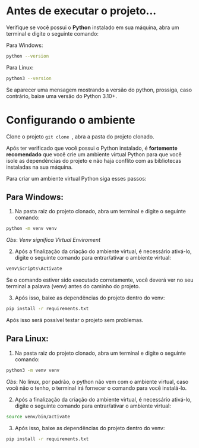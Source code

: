 # Antes de executar o projeto...

Verifique se você possui o **Python** instalado em sua máquina, abra um terminal e digite o seguinte comando:

Para Windows: 
```bash
python --version
```

Para Linux: 
```bash
python3 --version
```

Se aparecer uma mensagem mostrando a versão do python, prossiga, caso contrário, baixe uma versão do Python 3.10+.

# Configurando o ambiente

Clone o projeto `git clone `, abra a pasta do projeto clonado.

Após ter verificado que você possui o Python instalado, é **fortemente recomendado** que você crie um ambiente virtual Python para que você isole as dependências do projeto e não haja conflito com as bibliotecas instaladas na sua máquina.

Para criar um ambiente virtual Python siga esses passos:

## Para Windows:

1. Na pasta raiz do projeto clonado, abra um terminal e digite o seguinte comando:

```bash
python -m venv venv
``` 

_Obs_: _Venv significa Virtual Enviroment_

2. Após a finalização da criação do ambiente virtual, é necessário ativá-lo, digite o seguinte comando para entrar/ativar o ambiente virtual:

```bash
venv\Scripts\Activate
```
Se o comando estiver sido executado corretamente, você deverá ver no seu terminal a palavra (venv) antes do caminho do projeto.

3. Após isso, baixe as dependências do projeto dentro do venv:

```bash
pip install -r requirements.txt
```

Após isso será possível testar o projeto sem problemas.


## Para Linux:
1. Na pasta raiz do projeto clonado, abra um terminal e digite o seguinte comando:
```bash
python3 -m venv venv
```

_Obs_: No linux, por padrão, o python não vem com o ambiente virtual, caso você não o tenho, o terminal irá fornecer o comando para você instalá-lo.

2. Após a finalização da criação do ambiente virtual, é necessário ativá-lo, digite o seguinte comando para entrar/ativar o ambiente virtual:

```bash
source venv/bin/activate
```

3. Após isso, baixe as dependências do projeto dentro do venv:

```bash
pip install -r requirements.txt
```
